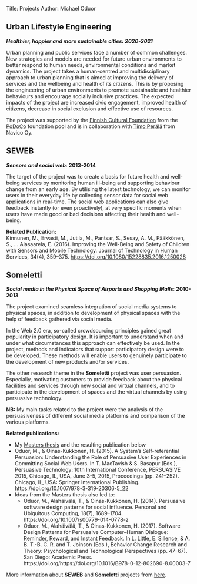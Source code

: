 Title: Projects
Author: Michael Oduor

## Urban Lifestyle Engineering

***Healthier, happier and more sustainable cities: 2020-2021***

Urban planning and public services face a number of common challenges. New strategies and models are needed for future urban environments to better respond to human needs, environmental conditions and market dynamics. The  project takes a human-centred and multidisciplinary approach to urban planning that is aimed at improving the delivery of services and the wellbeing and health of its citizens. This is by proposing the engineering of urban environments to promote sustainable and healthier behaviours and encourage socially inclusive practices. The expected impacts of the project are increased civic engagement, improved health of citizens, decrease in social exclusion and effective use of resources.  

The project was supported by the <a href= "https://skr.fi/en/ajankohtaista/future-cities-boost-health-and-wellbeing" target="_blank">Finnish Cultural Foundation</a> from the <a href= "https://www.podoco.fi/news/17-new-podoco-doctors-receive-funding/" target="_blank">PoDoCo</a> foundation pool and is in collaboration with <a href="https://navico.fi/timo/" target="_blank">Timo Perälä</a> from Navico Oy.


## SEWEB

***Sensors and social web***: **2013-2014**

The target of the project was to create a basis for future health and well-being services by monitoring human ill-being and supporting behaviour change from an early age. By utilising the latest technology, we can monitor users in their everyday life by collecting sensor data for social web applications in real-time. The social web applications can also give feedback instantly (or even proactively), at very specific moments when users have made good or bad decisions affecting their health and well-being. 

**Related Publication:**   
Kinnunen, M., Ervasti, M., Jutila, M., Pantsar, S., Sesay, A. M., Pääkkönen, S., … Alasaarela, E. (2016). Improving the Well-Being and Safety of Children with Sensors and Mobile Technology. Journal of Technology in Human Services, 34(4), 359–375. https://doi.org/10.1080/15228835.2016.1250028

## Someletti
***Social media in the Physical Space of Airports and Shopping Malls***: **2010-2013**


The project examined seamless integration of social media systems to physical spaces, in addition to development of physical spaces with the help of feedback gathered via social media.

In the Web 2.0 era, so-called crowdsourcing principles gained great popularity in participatory design. It is important to understand when and under what circumstances this approach can effectively be used. In the project, methods and indicators that support participatory design were to be developed. These methods will enable users to genuinely participate to the development of new products and/or services.

The other research theme in the **Someletti** project was user persuasion. Especially, motivating customers to provide feedback about the physical facilities and services through new social and virtual channels, and to participate in the development of spaces and the virtual channels by using persuasive technology.

**NB:** My main tasks related to the project were the analysis of the persuasiveness of different social media platforms and comparison of the various platforms.

**Related publications:**
<ul>
	<li>My <a href= "http://jultika.oulu.fi/Record/nbnfioulu-201304241198" target="_blank">Masters thesis</a> and the resulting publication below</li>
	<li>Oduor, M., & Oinas-Kukkonen, H. (2015). A System’s Self-referential Persuasion: Understanding the Role of Persuasive User Experiences in Committing Social Web Users. In T. MacTavish & S. Basapur (Eds.), Persuasive Technology: 10th International Conference, PERSUASIVE 2015, Chicago, IL, USA, June 3-5, 2015, Proceedings (pp. 241–252). Chicago, IL, USA: Springer International Publishing. https://doi.org/10.1007/978-3-319-20306-5_22</li>
	<li>Ideas from the Masters thesis also led to: 
		<ul style="list-style-type: circle;">
			<li>Oduor, M., Alahäivälä, T., & Oinas-Kukkonen, H. (2014). Persuasive software design patterns for social influence. Personal and Ubiquitous Computing, 18(7), 1689–1704.    https://doi.org/10.1007/s00779-014-0778-z </li>  			<li>Oduor, M., Alahäivälä, T., & Oinas-Kukkonen, H. (2017). Software Design Patterns for Persuasive Computer–Human Dialogue: Reminder, Reward, and Instant Feedback. In L. Little, E. Sillence, & A. B. T.-B. C. R. and T. Joinson (Eds.), Behavior Change Research and Theory: Psychological and Technological Perspectives (pp. 47–67). San Diego: Academic Press. https://doi.org/https://doi.org/10.1016/B978-0-12-802690-8.00003-7</li>
		</ul>
	</li>
			
</ul>

More information about **SEWEB** and **Someletti** projects from <a href= "https://www.oulu.fi/oasis/node/58294" target="_blank">here</a>.</li>
   
